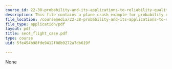 ```yaml
---
course_id: 22-38-probability-and-its-applications-to-reliability-quality-control-and-risk-assessment-fall-2005
description: This file contains a plane crash example for probability distributions.
file_location: /coursemedia/22-38-probability-and-its-applications-to-reliability-quality-control-and-risk-assessment-fall-2005/5fe454b98fde9412f08b9272a7db619f_sec4_flight_case.pdf
file_type: application/pdf
layout: pdf
title: sec4_flight_case.pdf
type: course
uid: 5fe454b98fde9412f08b9272a7db619f

---
```

None